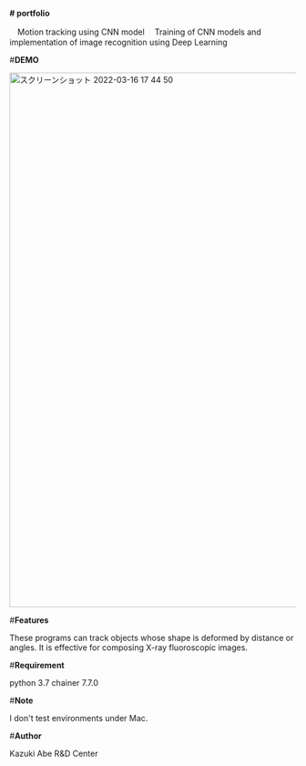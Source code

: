 **# portfolio**

　Motion tracking using CNN model
　Training of CNN models and implementation of image recognition using Deep Learning

#**DEMO**

<img width="938" alt="スクリーンショット 2022-03-16 17 44 50" src="https://user-images.githubusercontent.com/101300902/158709239-4580daa1-b9a1-456c-95a1-332b8eb35c4a.png">

#**Features**

These programs can track objects whose shape is deformed by distance or angles. It is effective for composing X-ray fluoroscopic images.

#**Requirement**

python 3.7
chainer 7.7.0

#**Note**

I don't test environments under Mac.

#**Author**

Kazuki Abe
R&D Center
